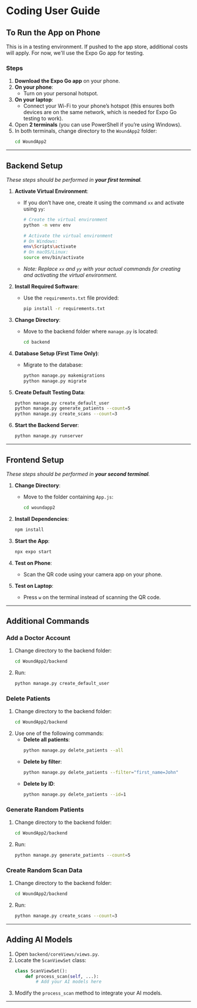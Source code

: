 # Coding User Guide

## To Run the App on Phone

This is in a testing environment. If pushed to the app store, additional costs will apply. For now, we'll use the Expo Go app for testing.

### Steps

1. **Download the Expo Go app** on your phone.
2. **On your phone**:
    - Turn on your personal hotspot.
3. **On your laptop**:
    - Connect your Wi-Fi to your phone’s hotspot (this ensures both devices are on the same network, which is needed for Expo Go testing to work).
4. Open **2 terminals** (you can use PowerShell if you’re using Windows).
5. In both terminals, change directory to the `WoundApp2` folder:
    ```bash
    cd WoundApp2
    ```

---

## Backend Setup

*These steps should be performed in **your first terminal**.*

1. **Activate Virtual Environment**:
    - If you don’t have one, create it using the command `xx` and activate using `yy`:
        ```bash
        # Create the virtual environment
        python -m venv env

        # Activate the virtual environment
        # On Windows:
        env\Scripts\activate
        # On macOS/Linux:
        source env/bin/activate
        ```
    - *Note: Replace `xx` and `yy` with your actual commands for creating and activating the virtual environment.*

2. **Install Required Software**:
    - Use the `requirements.txt` file provided:
        ```bash
        pip install -r requirements.txt
        ```

3. **Change Directory**:
    - Move to the backend folder where `manage.py` is located:
        ```bash
        cd backend
        ```

4. **Database Setup (First Time Only)**:
    - Migrate to the database:
        ```bash
        python manage.py makemigrations
        python manage.py migrate
        ```

5. **Create Default Testing Data**:
    ```bash
    python manage.py create_default_user
    python manage.py generate_patients --count=5
    python manage.py create_scans --count=3
    ```

6. **Start the Backend Server**:
    ```bash
    python manage.py runserver
    ```

---

## Frontend Setup

*These steps should be performed in **your second terminal**.*

1. **Change Directory**:
    - Move to the folder containing `App.js`:
        ```bash
        cd woundapp2
        ```

2. **Install Dependencies**:
    ```bash
    npm install
    ```

3. **Start the App**:
    ```bash
    npx expo start
    ```

4. **Test on Phone**:
    - Scan the QR code using your camera app on your phone.

5. **Test on Laptop**:
    - Press `w` on the terminal instead of scanning the QR code.

---

## Additional Commands

### Add a Doctor Account

1. Change directory to the backend folder:
    ```bash
    cd WoundApp2/backend
    ```
2. Run:
    ```bash
    python manage.py create_default_user
    ```

### Delete Patients

1. Change directory to the backend folder:
    ```bash
    cd WoundApp2/backend
    ```
2. Use one of the following commands:
    - **Delete all patients**:
        ```bash
        python manage.py delete_patients --all
        ```
    - **Delete by filter**:
        ```bash
        python manage.py delete_patients --filter="first_name=John"
        ```
    - **Delete by ID**:
        ```bash
        python manage.py delete_patients --id=1
        ```

### Generate Random Patients

1. Change directory to the backend folder:
    ```bash
    cd WoundApp2/backend
    ```
2. Run:
    ```bash
    python manage.py generate_patients --count=5
    ```

### Create Random Scan Data

1. Change directory to the backend folder:
    ```bash
    cd WoundApp2/backend
    ```
2. Run:
    ```bash
    python manage.py create_scans --count=3
    ```

---

## Adding AI Models

1. Open `backend/coreViews/views.py`.
2. Locate the `ScanViewSet` class:
    ```python
    class ScanViewSet():
        def process_scan(self, ...):
            # Add your AI models here
    ```
3. Modify the `process_scan` method to integrate your AI models.

---
